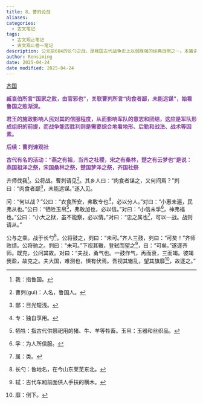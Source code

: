 ```yaml
---
title: 8、曹刿论战
aliases: 
categories:
  - 古文笔记
tags:
  - 古文观止笔记
  - 古文观止卷一笔记
description: 公元前684的长勺之战，是我国古代战争史上以弱胜强的经典战例之一。本篇讲述的是鲁人曹刿在战前与鲁庄公就是否可以作战而进行的论辩，在作战过程中通过把握时机克敌制胜的精彩指挥，以及他是如何通过战场细节判断敌情，从而做出追击敌军的正确决定。
author: Rensiming
date: 2025-04-24
date modified: 2025-04-24
---
```


[齐国](../0.先秦诸国资料/齐国.md)

<span style="color: #843fa1;">**臧哀伯所言“国家之败，由官邪也”，关联曹刿所言“肉食者鄙，未能远谋”，始看鲁国之败渐深。**</span>

<span style="color: #843fa1;">**君王的施政影响人民对其的信服程度，从而影响军队的意志和团结，这应是军队形成组织的前提，而战争能否胜利则是需要综合地看地形、后勤和战法、战术等因素。**</span>

<span style="color: #843fa1;">**后续：曹刿谏观社**</span>

<span style="color: #843fa1;">**古代有名的活动：“燕之有祖，当齐之社稷，宋之有桑林，楚之有云梦也”是说：燕国祖泽之祭，宋国桑林之祭，楚国梦泽之祭，齐国社祭**</span>

齐师伐我[^1]。公将战。曹刿请见[^2]。其乡人曰：“肉食者谋之，又何间焉？”刿曰：“肉食者鄙[^3]，未能远谋。”遂入见。

问：“何以战？”公曰：“衣食所安，弗敢专也[^4]，必以分人。”对曰：“小惠未遍，民弗从也。”公曰：“牺牲玉帛[^5]，弗敢加也，必以信。”对曰：“小信未孚[^6]，神弗福也。”公曰：“小大之狱，虽不能察，必以情。”对曰：“忠之属也[^7]，可以一战。战则请从。”

公与之乘。战于长勺[^8]。公将鼓之，刿曰：“未可。”齐人三鼓，刿曰：“可矣！”齐师败绩。公将驰之。刿曰：“未可。”下视其辙，登轼而望之[^9]，曰：“可矣。”遂逐齐师。既克，公问其故。对曰：“夫战，勇气也。一鼓作气，再而衰，三而竭。彼竭我盈，故克之。夫大国，难测也，惧有伏焉。吾视其辙乱，望其旗靡[^10]，故逐之。”

[^1]:我：指鲁国。

[^2]:曹刿(ɡuì)：人名，鲁国人。

[^3]:鄙：目光短浅。

[^4]:专：独自享用。

[^5]:牺牲：指古代供祭祀用的猪、牛、羊等牲畜。玉帛：玉器和丝织品。

[^6]:孚：为人所信服。

[^7]:属：类。

[^8]:长勺：鲁地名，在今山东莱芜东北。

[^9]:轼：古代车厢前面供人手扶的横木。

[^10]:靡：倒下。